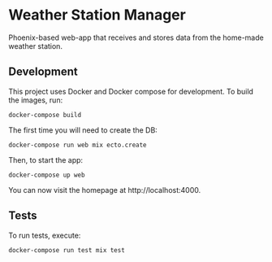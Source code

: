 # Weather Station Manager
Phoenix-based web-app that receives and stores data from the home-made weather station.

## Development
This project uses Docker and Docker compose for development. To build the images, run:

```
docker-compose build
```

The first time you will need to create the DB:

```
docker-compose run web mix ecto.create
```

Then, to start the app:

```
docker-compose up web
```

You can now visit the homepage at http://localhost:4000.

## Tests
To run tests, execute:

```
docker-compose run test mix test
```
